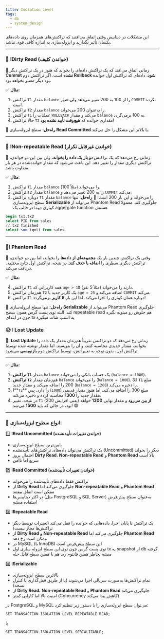 ```yaml
---
title: Isolation Level
tags:
  - db
  - system_design
---
```


 این مشکلات در دیتابیس وقتی اتفاق می‌افتند که تراکنش‌های همزمان روی داده‌های یکسان تأثیر بگذارند و ایزوله‌سازی به اندازه کافی قوی نباشد.

---

### 🛑 اDirty Read (خواندن کثیف)

🔹 زمانی اتفاق می‌افتد که یک تراکنش داده‌ای را بخواند که هنوز در یک تراکنش دیگر **Commit نشده** است. اگر تراکنش دوم **Rollback شود**، داده‌ای که تراکنش اول خوانده بود دیگر معتبر نخواهد بود.

✅ **مثال:**

1. تراکنش `T1` مقدار `balance` را از 100 به 200 تغییر می‌دهد ولی هنوز `COMMIT` نکرده است.
2. تراکنش `T2` مقدار `balance` را به‌عنوان 200 می‌خواند.
3. تراکنش `T1` عملیات را `ROLLBACK` می‌کند و مقدار `balance` به 100 برمی‌گردد.
4. حالا تراکنش `T2` مقداری خوانده که **هیچ‌وقت تأیید نشده بود**!

📌 **راه‌حل:** سطح ایزوله‌سازی **Read Committed** یا بالاتر این مشکل را حل می‌کند.

---

### 🔁 اNon-repeatable Read (خواندن غیرقابل تکرار)

🔹 زمانی رخ می‌دهد که یک تراکنش **دو بار یک داده را بخواند**، ولی بین این دو خواندن، تراکنش دیگری مقدار را تغییر دهد. این باعث می‌شود که مقدار خوانده‌شده در هر بار متفاوت باشد.

✅ **مثال:**

1. تراکنش `T1` مقدار `balance` را می‌خواند (مثلاً 100).
2. تراکنش `T2` مقدار `balance` را به 200 تغییر می‌دهد و `COMMIT` می‌کند.
3. دوباره تراکنش `T1` مقدار `balance` را می‌خواند و این بار 200 است!
📌 **راه‌حل:** تنها سطح ایزوله‌سازی **Serializable** می‌تواند از Phantom Read جلوگیری کند.
معمولا کوئری دوما در قالب یک aggergate function هستش
~~~ sql
begin tx1,tx2
select PID from sales
// tx2 finished
select sum (qnt) from sales
~~~


---

### 👻ا Phantom Read 

🔹 وقتی یک تراکنش چندین بار یک **مجموعه‌ای از داده‌ها** را بخواند، اما بین دو خواندن، تراکنش دیگری سطری را **اضافه یا حذف کند**. در نتیجه، تراکنش اول نتایج مختلفی دریافت می‌کند.

✅ **مثال:**

4. تراکنش `T1` همه کاربرانی که `age > 18` دارند را می‌خواند (مثلاً 5 نفر).
5. هم‌زمان تراکنش `T2` یک کاربر جدید با `age = 25` اضافه می‌کند و `COMMIT` می‌کند.
6. تراکنش `T1` دوباره همان کوئری را اجرا می‌کند، اما این بار **6 کاربر** برمی‌گردد!

📌 **راه‌حل:** تنها سطح ایزوله‌سازی **Serializable** می‌تواند از Phantom Read جلوگیری کند. البته توی پست گرس همون سطح repeatable read  هم جلوش رو میتونه بگیره چون در ابتدای tx یه اسنپ شات میگیره

### 😥 ا Lost Update
🔹ا **Lost Update** زمانی رخ می‌دهد که دو تراکنش تقریباً هم‌زمان مقدار یک داده را بخوانند، مقدار جدیدی محاسبه کنند، و آن را بنویسند. اما مقدار نوشته شده توسط تراکنش اول، بدون توجه به تغییراتش، توسط تراکنش دوم **بازنویسی** می‌شود.

---

✅ **مثال:**

1. **تراکنش `T1`** مقدار `balance` یک حساب بانکی را می‌خواند (`balance = 1000`).
2. **تراکنش `T2`** هم‌زمان مقدار `balance` را می‌خواند (`balance = 1000`).
3.ا **`T1`** مبلغ 200 را اضافه می‌کند و مقدار جدید (`balance = 1200`) را ذخیره می‌کند.
1. ا**`T2`** مبلغ 300 را اضافه می‌کند، اما هنوز مقدار قدیمی (`1000`) را دارد، پس مقدار جدید را **1300** محاسبه کرده و ذخیره می‌کند.
2. در نتیجه، تغییر `T1` (یعنی افزایش 200) **از بین می‌رود** و مقدار نهایی **1300** خواهد بود، در حالی که باید **1500** می‌شد! 😨

---
### 🔹 انواع سطوح ایزوله‌سازی:

1️⃣ ا**Read Uncommitted (خواندن تغییرات تأییدنشده)**

- پایین‌ترین سطح ایزوله‌سازی
- یک تراکنش می‌تواند داده‌های تراکنش‌های تأییدنشده (Uncommitted) دیگر را بخواند
- احتمال بروز **Dirty Read**، **Non-repeatable Read** و **Phantom Read** بالا است
- سریع اما ناامن

2️⃣ ا**Read Committed (خواندن تغییرات تأییدشده)**

- تراکنش فقط داده‌های تأییدشده را می‌خواند
- از **Dirty Read** جلوگیری می‌کند اما **Non-repeatable Read** و **Phantom Read** ممکن است اتفاق بیفتند
- در اکثر دیتابیس‌ها (مثل PostgreSQL و SQL Server) به‌عنوان سطح پیش‌فرض استفاده میشه 

3️⃣ ا**Repeatable Read**

- یک تراکنش تا پایان اجرا، داده‌هایی که خوانده را قفل می‌کند (تغییرات توسط دیگر تراکنش‌ها مجاز نیست)
- از **Dirty Read** و **Non-repeatable Read** جلوگیری می‌کند اما **Phantom Read** ممکن است رخ دهد
- در MySQL (با InnoDB) این سطح پیش‌فرض است
- توی پست گرس چون توی  این سطح ایزوله سازی اول tx یه snapshot از db گرفته میشه بخاطر همین فانتوم رید هم با همین سطح قابل حله

4️⃣ ا**Serializable**

- بالاترین سطح ایزوله‌سازی
- تمام تراکنش‌ها به‌صورت سریالی اجرا می‌شوند (یا از طریق قفل‌گذاری یا کنترل نسخه)
- از **Dirty Read**، **Non-repeatable Read** و **Phantom Read** جلوگیری می‌کند
- امنیت بالا اما کارایی کمتر (Concurrency کاهش پیدا می‌کند)

در PostgreSQL و MySQL می‌توان سطح ایزوله‌سازی را با دستور زیر تنظیم کرد:



`SET TRANSACTION ISOLATION LEVEL REPEATABLE READ;`

یا

`SET TRANSACTION ISOLATION LEVEL SERIALIZABLE;`